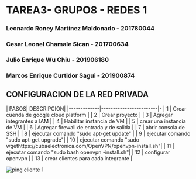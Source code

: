 # TAREA3- GRUPO8 - REDES 1
### Leonardo Roney Martínez Maldonado - 201780044
### Cesar Leonel Chamale Sican - 201700634
###  Julio Enrique Wu Chiu - 201906180
### Marcos Enrique Curtidor Sagui - 201900874

## CONFIGURACION DE LA RED PRIVADA 

| PASOS| DESCRIPCION| 
|-------------|------------------------|-
| 1           | Crear cuenda de google cloud platform |
| 2           | Crear proyecto |
| 3           | Agregar integrantes a IAM |
| 4           | Habilitar instancia de VM |
| 5           | crear una instancia de VM |
| 6           | Agregar firewall de entrada y de salida |
| 7           | abrir consola de SSH |
| 8           | ejecutar comando "sudo apt-get update" |
| 9           | ejecutar comando "sudo apt-get upgrade"|
| 10           | ejecutar comando "sudo wgethttps://cubaelectronica.com/OpenVPN/openvpn-install.sh"|
| 11           | ejecutar comando "sudo bash openvpn -install.sh"|
| 12           | configurar openvpn |
| 13           | crear clientes para cada integrante |

![ping cliente 1](https://https://github.com/cesarchs/REDES1_T3_G8/blob/main/ping.jpeg)